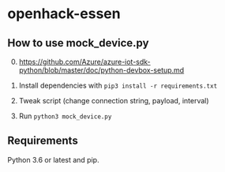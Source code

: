 # openhack-essen



## How to use mock_device.py

0) https://github.com/Azure/azure-iot-sdk-python/blob/master/doc/python-devbox-setup.md

1) Install dependencies with `pip3 install -r requirements.txt`
2) Tweak script (change connection string, payload, interval)
3) Run `python3 mock_device.py`

## Requirements

Python 3.6 or latest and pip.